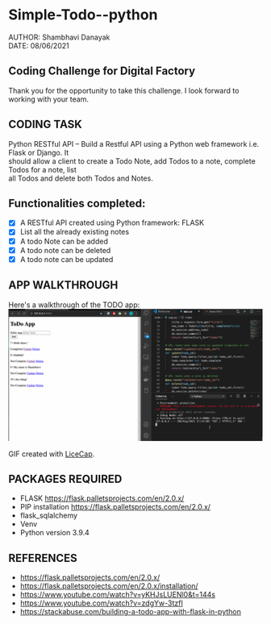 # Simple-Todo--python
AUTHOR: Shambhavi Danayak <br>
DATE: 08/06/2021

## Coding Challenge for Digital Factory
Thank you for the opportunity to take this challenge. I look forward to working with your team.
## CODING TASK 
Python RESTful API – Build a Restful API using a Python web framework i.e. Flask or Django. It <br>
should allow a client to create a Todo Note, add Todos to a note, complete Todos for a note, list <br>
all Todos and delete both Todos and Notes.<br>

## Functionalities completed:
  * [x] A RESTful API created using Python framework: FLASK
  * [x] List all the already existing notes
  * [x] A todo Note can be added
  * [x] A todo note can be deleted
  * [x] A todo note can be updated
  
 ## APP WALKTHROUGH  
Here's a walkthrough of the TODO app:
<img src='FlaskToDo.gif' title='FlaskToDo' width='' alt='Video Walkthrough' />

GIF created with [LiceCap](http://www.cockos.com/licecap/).

## PACKAGES REQUIRED
* FLASK https://flask.palletsprojects.com/en/2.0.x/
* PIP installation https://flask.palletsprojects.com/en/2.0.x/
* flask_sqlalchemy
* Venv
* Python version 3.9.4

## REFERENCES
* https://flask.palletsprojects.com/en/2.0.x/
* https://flask.palletsprojects.com/en/2.0.x/installation/
* https://www.youtube.com/watch?v=yKHJsLUENl0&t=144s
* https://www.youtube.com/watch?v=zdgYw-3tzfI
* https://stackabuse.com/building-a-todo-app-with-flask-in-python
